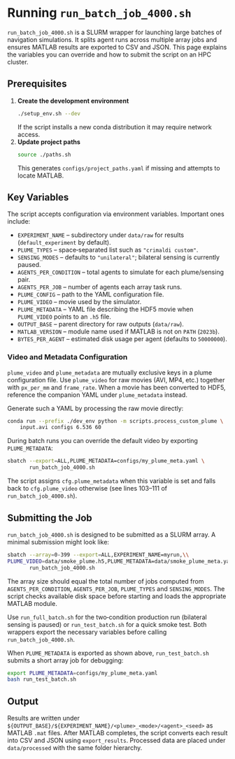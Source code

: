 # Running `run_batch_job_4000.sh`

`run_batch_job_4000.sh` is a SLURM wrapper for launching large batches of navigation simulations. It splits agent runs across multiple array jobs and ensures MATLAB results are exported to CSV and JSON. This page explains the variables you can override and how to submit the script on an HPC cluster.

## Prerequisites

1. **Create the development environment**
   ```bash
   ./setup_env.sh --dev
   ```
   If the script installs a new conda distribution it may require network access.
2. **Update project paths**
   ```bash
   source ./paths.sh
   ```
   This generates `configs/project_paths.yaml` if missing and attempts to locate MATLAB.

## Key Variables

The script accepts configuration via environment variables. Important ones include:

- `EXPERIMENT_NAME` – subdirectory under `data/raw` for results (`default_experiment` by default).
- `PLUME_TYPES` – space‑separated list such as `"crimaldi custom"`.
- `SENSING_MODES` – defaults to `"unilateral"`; bilateral sensing is currently paused.
- `AGENTS_PER_CONDITION` – total agents to simulate for each plume/sensing pair.
- `AGENTS_PER_JOB` – number of agents each array task runs.
- `PLUME_CONFIG` – path to the YAML configuration file.
- `PLUME_VIDEO` – movie used by the simulator.
- `PLUME_METADATA` – YAML file describing the HDF5 movie when `PLUME_VIDEO`
  points to an `.h5` file.
- `OUTPUT_BASE` – parent directory for raw outputs (`data/raw`).
- `MATLAB_VERSION` – module name used if MATLAB is not on `PATH` (`2023b`).
- `BYTES_PER_AGENT` – estimated disk usage per agent (defaults to `50000000`).

### Video and Metadata Configuration

`plume_video` and `plume_metadata` are mutually exclusive keys in a
plume configuration file. Use `plume_video` for raw movies (AVI, MP4,
etc.) together with `px_per_mm` and `frame_rate`. When a movie has been
converted to HDF5, reference the companion YAML under `plume_metadata`
instead.

Generate such a YAML by processing the raw movie directly:

```bash
conda run --prefix ./dev_env python -m scripts.process_custom_plume \
    input.avi configs 6.536 60
```

During batch runs you can override the default video by exporting
`PLUME_METADATA`:

```bash
sbatch --export=ALL,PLUME_METADATA=configs/my_plume_meta.yaml \
       run_batch_job_4000.sh
```
The script assigns `cfg.plume_metadata` when this variable is set
and falls back to `cfg.plume_video` otherwise (see lines 103–111 of
`run_batch_job_4000.sh`).

## Submitting the Job

`run_batch_job_4000.sh` is designed to be submitted as a SLURM array. A minimal submission might look like:

```bash
sbatch --array=0-399 --export=ALL,EXPERIMENT_NAME=myrun,\\
PLUME_VIDEO=data/smoke_plume.h5,PLUME_METADATA=data/smoke_plume_meta.yaml \
       run_batch_job_4000.sh
```

The array size should equal the total number of jobs computed from `AGENTS_PER_CONDITION`, `AGENTS_PER_JOB`, `PLUME_TYPES` and `SENSING_MODES`. The script checks available disk space before starting and loads the appropriate MATLAB module.

Use `run_full_batch.sh` for the two‑condition production run (bilateral sensing is paused) or `run_test_batch.sh` for a quick smoke test. Both wrappers export the necessary variables before calling `run_batch_job_4000.sh`.

When `PLUME_METADATA` is exported as shown above, `run_test_batch.sh` submits a short array job for debugging:

```bash
export PLUME_METADATA=configs/my_plume_meta.yaml
bash run_test_batch.sh
```

## Output

Results are written under `${OUTPUT_BASE}/${EXPERIMENT_NAME}/<plume>_<mode>/<agent>_<seed>` as MATLAB `.mat` files. After MATLAB completes, the script converts each result into CSV and JSON using `export_results`. Processed data are placed under `data/processed` with the same folder hierarchy.

